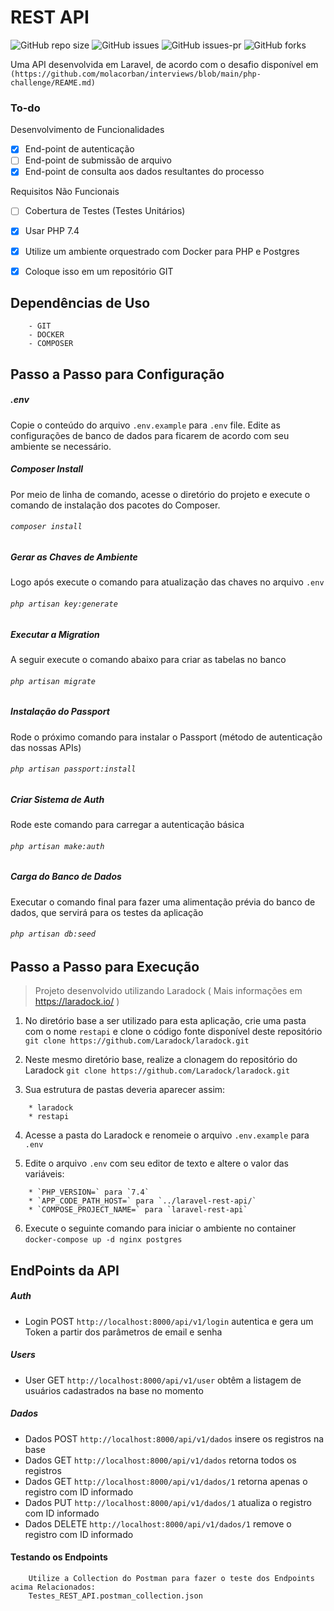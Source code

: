 # REST API
![GitHub repo size](https://img.shields.io/github/repo-size/CesarMartini/RestAPI?style=for-the-badge)
![GitHub issues](https://img.shields.io/github/issues/languages/count/CesarMartini/RestAPI?style=for-the-badge)
![GitHub issues-pr](https://img.shields.io/github/issues-pr/forks/CesarMartini/RestAPI?style=for-the-badge)
![GitHub forks](https://img.shields.io/github/forks/CesarMartini/RestAPI?style=for-the-badge)

Uma API desenvolvida em Laravel, de acordo com o desafio disponível em `(https://github.com/molacorban/interviews/blob/main/php-challenge/REAME.md)`

### To-do

Desenvolvimento de Funcionalidades
- [x] End-point de autenticação
- [ ] End-point de submissão de arquivo
- [x] End-point de consulta aos dados resultantes do processo

Requisitos Não Funcionais
- [ ] Cobertura de Testes (Testes Unitários)
- [x] Usar PHP 7.4
- [x] Utilize um ambiente orquestrado com Docker para PHP e Postgres
- [x] Coloque isso em um repositório GIT


## Dependências de Uso
```
    - GIT
    - DOCKER
    - COMPOSER
```


## Passo a Passo para Configuração
##### .env
Copie o conteúdo do arquivo `.env.example` para `.env` file. 
Edite as configurações de banco de dados para ficarem de acordo com seu ambiente se necessário.

##### Composer Install
Por meio de linha de comando, acesse o diretório do projeto e execute o comando de instalação dos pacotes do Composer.
###### `composer install`

##### Gerar as Chaves de Ambiente
Logo após execute o comando para atualização das chaves no arquivo `.env`
###### `php artisan key:generate`
##### Executar a Migration 
A seguir execute o comando abaixo para criar as tabelas no banco
###### `php artisan migrate`
##### Instalação do Passport
Rode o próximo comando para instalar o Passport (método de autenticação das nossas APIs)
###### `php artisan passport:install`
##### Criar Sistema de Auth
Rode este comando para carregar a autenticação básica 
###### `php artisan make:auth`
##### Carga do Banco de Dados
Executar o comando final para fazer uma alimentação prévia do banco de dados, que servirá para os testes da aplicação
###### `php artisan db:seed`

## Passo a Passo para Execução

> Projeto desenvolvido utilizando Laradock ( Mais informações em https://laradock.io/ )

1. No diretório base a ser utilizado para esta aplicação, crie uma pasta com o nome `restapi` e clone o código fonte disponível deste repositório `git clone https://github.com/Laradock/laradock.git`

2. Neste mesmo diretório base, realize a clonagem do repositório do Laradock `git clone https://github.com/Laradock/laradock.git`

3. Sua estrutura de pastas deveria aparecer assim:
```
    * laradock
    * restapi
```

4. Acesse a pasta do Laradock e renomeie o arquivo `.env.example` para `.env`

5. Edite o arquivo `.env` com seu editor de texto e altere o valor das variáveis:
```
    * `PHP_VERSION=` para `7.4`
    * `APP_CODE_PATH_HOST=` para `../laravel-rest-api/`
    * `COMPOSE_PROJECT_NAME=` para `laravel-rest-api`
```

6. Execute o seguinte comando para iniciar o ambiente no container `docker-compose up -d nginx postgres`


## EndPoints da API 

##### Auth
* Login POST `http://localhost:8000/api/v1/login` autentica e gera um Token a partir dos parâmetros de email e senha 
##### Users
* User GET `http://localhost:8000/api/v1/user` obtêm a listagem de usuários cadastrados na base no momento
##### Dados
* Dados POST `http://localhost:8000/api/v1/dados` insere os registros na base
* Dados GET `http://localhost:8000/api/v1/dados` retorna todos os registros
* Dados GET `http://localhost:8000/api/v1/dados/1` retorna apenas o registro com ID informado
* Dados PUT `http://localhost:8000/api/v1/dados/1` atualiza o registro com ID informado
* Dados DELETE `http://localhost:8000/api/v1/dados/1` remove o registro com ID informado

#### Testando os Endpoints
```
    Utilize a Collection do Postman para fazer o teste dos Endpoints acima Relacionados:
    Testes_REST_API.postman_collection.json
```